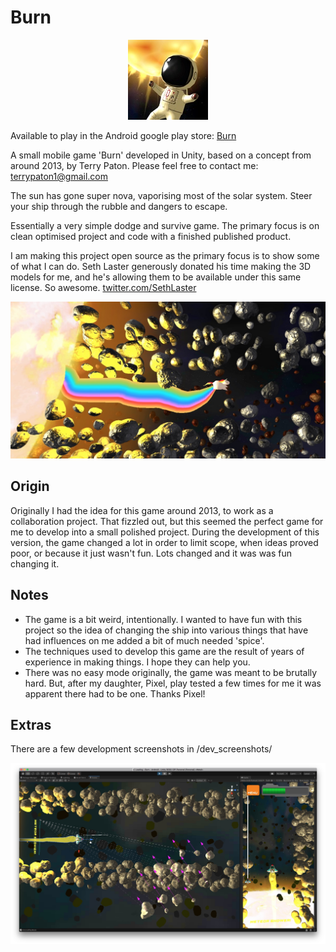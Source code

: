 # Burn
<p align="center"> 
    <img src="./res/icon_128.jpg">
</p>
Available to play in the Android google play store: <a href="https://play.google.com/store/apps/details?id=com.TerryPaton.Burn"> Burn </a>

A small mobile game 'Burn' developed in Unity, based on a concept from around 2013, by Terry Paton.
Please feel free to contact me: <a href="mailto: terrypaton1@gmail.com"> terrypaton1@gmail.com </a>

The sun has gone super nova, vaporising most of the solar system. Steer your ship through the rubble and dangers to escape.

Essentially a very simple dodge and survive game. The primary focus is on clean optimised project and code with a finished published product.

I am making this project open source as the primary focus is to show some of what I can do. Seth Laster generously donated his time making the 3D models for me, and he's allowing them to be available under this same license. So awesome. <a href="https://twitter.com/SethLaster"> twitter.com/SethLaster </a>

<p align="center"> 
    <img src="./res/unicorn.jpg">
</p>

## Origin
Originally I had the idea for this game around 2013, to work as a collaboration project. That fizzled out, but this seemed the perfect game for me to develop into a small polished project. During the development of this version, the game changed a lot in order to limit scope, when ideas proved poor, or because it just wasn't fun. Lots changed and it was was fun changing it.

## Notes
- The game is a bit weird, intentionally. I wanted to have fun with this project so the idea of changing the ship into various things that have had influences on me added a bit of much needed 'spice'.
- The techniques used to develop this game are the result of years of experience in making things. I hope they can help you.
- There was no easy mode originally, the game was meant to be brutally hard. But, after my daughter, Pixel, play tested a few times for me it was apparent there had to be one. Thanks Pixel!

## Extras
There are a few development screenshots in /dev_screenshots/

<p align="center"> 
    <img src="./dev_screenshots/screen_08.jpg">
</p>

